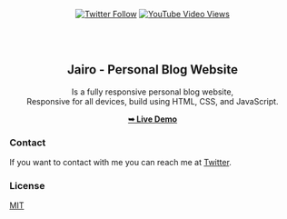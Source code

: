 <div align="center">
  
  [![Twitter Follow](https://img.shields.io/twitter/follow/codewithsadee?style=social)](https://twitter.com/intent/follow?screen_name=JairoProDev)
  [![YouTube Video Views](https://img.shields.io/youtube/views/Pup-yi4oMfU?style=social)](https://www.youtube.com/@JairoProDev)

  <br />
  <br />

  <h2 align="center">Jairo - Personal Blog Website</h2>

   Is a fully responsive personal blog website, <br />Responsive for all devices, build using HTML, CSS, and JavaScript.

  <a href="https://JairoSaul.com"><strong>➥ Live Demo</strong></a>

</div>


### Contact

If you want to contact with me you can reach me at [Twitter](https://www.twitter.com/JairoProDev).

### License

[MIT](https://choosealicense.com/licenses/mit/)

